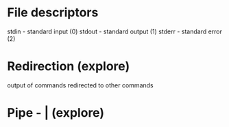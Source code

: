 # File descriptors
stdin - standard input (0)
stdout - standard output (1)
stderr - standard error (2)

# Redirection (explore)
output of commands redirected to other commands

# Pipe - |  (explore)